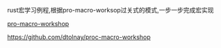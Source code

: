 rust宏学习例程,根据pro-macro-worksop过关式的模式,一步一步完成宏实现

[pro-macro-workshop](https://github.com/dtolnay/proc-macro-workshop)

https://github.com/dtolnay/proc-macro-workshop
